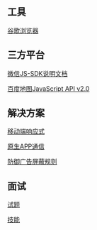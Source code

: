 工具
-------

[谷歌浏览器](other/Chrome.md)


三方平台
--------

[微信JS-SDK说明文档](other/Wechat.md)

[百度地图JavaScript API v2.0](other/BaiduMap.md)

解决方案
--------

[移动端响应式](other/MobileTerminalScreenAdaptation.md)

[原生APP通信](other/WebviewJavascriptBridge.md)

[防御广告屏蔽规则]()

面试
-----

[试题](interview/Interview.md)

[技能](interview/skill.md)
